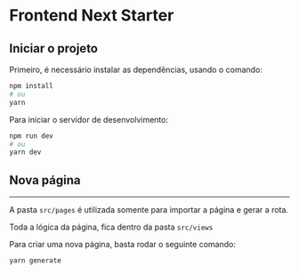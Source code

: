 # Frontend Next Starter

## Iniciar o projeto
Primeiro, é necessário instalar as dependências, usando o comando: 
```bash
npm install
# ou
yarn
```

Para iniciar o servidor de desenvolvimento:
```bash
npm run dev
# ou
yarn dev
```

## Nova página
---
A pasta `src/pages` é utilizada somente para importar a página e gerar a rota.

Toda a lógica da página, fica dentro da pasta `src/views`

Para criar uma nova página, basta rodar o seguinte comando:
```bash
yarn generate
```